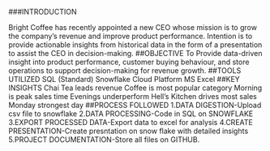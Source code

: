 ###INTRODUCTION

Bright Coffee has recently appointed a new CEO whose mission is to grow the company’s revenue and improve product performance.
Intention is to provide actionable insights from historical data in the form of a presentation to assist the CEO in decision-making.
##OBJECTIVE
To Provide data-driven insight into product performance, customer buying behaviour, and store operations to support decision-making for revenue growth.
##TOOLS UTILIZED
SQL (Standard)
Snowflake Cloud Platform
MS Excel
##KEY INSIGHTS
Chai Tea leads revenue
Coffee is most popular category
Morning is peak sales time
Evenings underperform
Hell’s Kitchen drives most sales
Monday strongest day
##PROCESS FOLLOWED
1.DATA DIGESTION-Upload csv file to snowflake
2.DATA PROCESSING-Code in SQL on SNOWFLAKE
3.EXPORT PROCESSED DATA-Export data to excel for analysis
4.CREATE PRESENTATION-Create presntation on snow flake with detailed insights
5.PROJECT DOCUMENTATION-Store all files on GITHUB.


